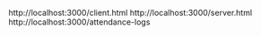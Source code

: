 http://localhost:3000/client.html
http://localhost:3000/server.html
http://localhost:3000/attendance-logs